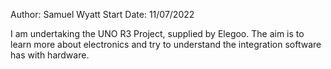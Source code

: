Author: Samuel Wyatt
Start Date: 11/07/2022

I am undertaking the UNO R3 Project, supplied by Elegoo. The aim is to learn more about electronics and try to understand the integration software has with hardware. 